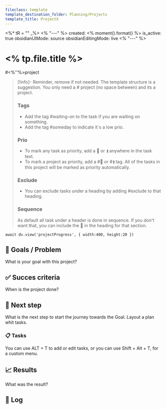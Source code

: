```yaml
---
fileclass: template
template_destination_folder: Planning/Projects
template_title: ProjectX
---
```

<%* tR = "" _%>
<% "---" %>
created: <% moment().format() %>
is_active: true
obsidianUIMode: source
obsidianEditingMode: live
<% "---" %>
# <% tp.file.title %>

#<%''%>project

> [!info]- Reminder, remove if not needed.
> The template structure is a suggestion. You only need a # project (no space between) and its a project.
> 
> ### Tags
> - Add the tag #waiting-on to the task if you are waiting on something.
> - Add the tag #someday to indicate it´s a low prio.
> 
> ### Prio
> - To mark any task as priority, add a 🔺 or ⏫ anywhere in the task text.
> - To mark a project as priority, add a #🔺 or #⏫ tag. All of the tasks in this project will be marked as priority automatically.
> 
> ### Exclude
> - You can exclude tasks under a heading by adding #exclude to that heading.
> 
> ### Sequence
> As default all task under a header is done in sequence. If you don't want that, you can include the 🟰 in the heading for that section.

```dataviewjs
await dv.view('projectProgress', { width:400, height:20 })
```
## 🎯 Goals / Problem
What is your goal with this project?

## ✅ Succes criteria
When is the project done?

## 👷 Next step
What is the next step to start the journey towards the Goal. Layout a plan whit tasks.

### 📋 Tasks
You can use ALT + T to add or edit tasks, or you can use Shift + Alt + T, for a custom menu.

## 📈 Results
What was the result?

## 📓 Log